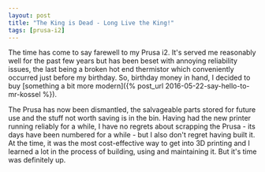 ```yaml
---
layout: post
title: "The King is Dead - Long Live the King!"
tags: [prusa-i2]
---
```


The time has come to say farewell to my Prusa i2.  It's served me reasonably well for the past few years but has been beset with annoying reliability issues, the last being a broken hot end thermistor which conveniently occurred just before my birthday.  So, birthday money in hand, I decided to buy [something a bit more modern]({% post_url 2016-05-22-say-hello-to-mr-kossel %}).

The Prusa has now been dismantled, the salvageable parts stored for future use and the stuff not worth saving is in the bin.  Having had the new printer running reliably for a while, I have no regrets about scrapping the Prusa - its days have been numbered for a while - but I also don't regret having built it.  At the time, it was the most cost-effective way to get into 3D printing and I learned a lot in the process of building, using and maintaining it.  But it's time was definitely up.
